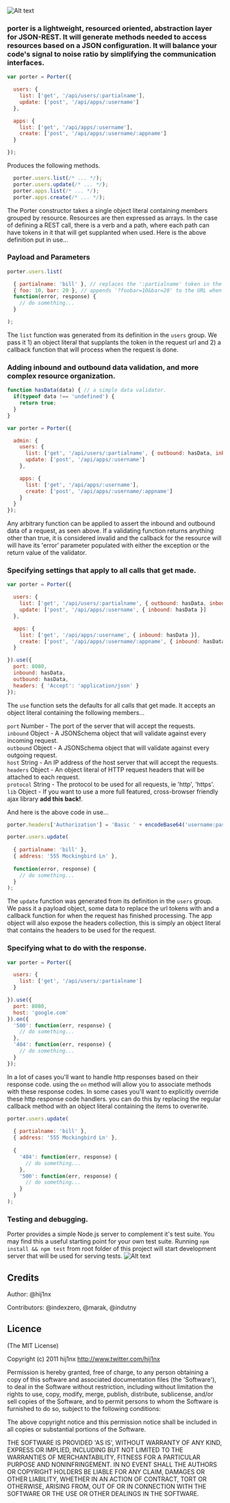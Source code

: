 ![Alt text](https://github.com/hij1nx/Porter/raw/master/doc/logo.png)<br/>

### porter is a lightweight, resourced oriented, abstraction layer for JSON-REST. It will generate methods needed to access resources based on a JSON configuration. It will balance your code's signal to noise ratio by simplifying the communication interfaces.

```javascript
var porter = Porter({

  users: {
    list: ['get', '/api/users/:partialname'],
    update: ['post', '/api/apps/:username']
  },

  apps: {
    list: ['get', '/api/apps/:username'],
    create: ['post', '/api/apps/:username/:appname']
  }

});
```

Produces the following methods.

```javascript
  porter.users.list(/* ... */);
  porter.users.update(/* ... */);
  porter.apps.list(/* ... */);
  porter.apps.create(/* ... */);
```

The Porter constructor takes a single object literal containing members grouped by resource. Resources are then expressed as arrays. In the case of defining a REST call, there is a verb and a path, where each path can have tokens in it that will get supplanted when used. Here is the above definition put in use...

### Payload and Parameters

```javascript
porter.users.list(

  { partialname: 'bill' }, // replaces the ':partialname' token in the 'list' resource's URI.
  { foo: 10, bar: 20 }, // appends '?foobar=10&bar=20' to the URL when the method is a GET, adds as a message body for a POST.
  function(error, response) {
    // do something...
  }

);
```

The `list` function was generated from its definition in the `users` group. We pass it 1) an object literal that supplants the token in the request url and 2) a callback function that will process when the request is done.

### Adding inbound and outbound data validation, and more complex resource organization.

```javascript
function hasData(data) { // a simple data validator.
  if(typeof data !== 'undefined') {
    return true;
  }
}

var porter = Porter({

  admin: {
    users: {
      list: ['get', '/api/users/:partialname', { outbound: hasData, inbound: hasData }],
      update: ['post', '/api/apps/:username']
    },

    apps: {
      list: ['get', '/api/apps/:username'],
      create: ['post', '/api/apps/:username/:appname']
    }
  }
});
```
Any arbitrary function can be applied to assert the inbound and outbound data of a request, as seen above. If a validating function returns anything other than true, it is considered invalid and the callback for the resource will will have its 'error' parameter populated with either the exception or the return value of the validator.

### Specifying settings that apply to all calls that get made.

```javascript
var porter = Porter({

  users: {
    list: ['get', '/api/users/:partialname', { outbound: hasData, inbound: hasData }],
    update: ['post', '/api/apps/:username', { inbound: hasData }]
  },

  apps: {
    list: ['get', '/api/apps/:username', { inbound: hasData }],
    create: ['post', '/api/apps/:username/:appname', { inbound: hasData }]
  }

}).use({
  port: 8080,
  inbound: hasData,
  outbound: hasData,
  headers: { 'Accept': 'application/json' }
});
```

The `use` function sets the defaults for all calls that get made. It accepts an object literal containing the following members...

`port` Number - The port of the server that will accept the requests.<br/>
`inbound` Object - A JSONSchema object that will validate against every incoming request.<br/>
`outbound` Object - A JSONSchema object that will validate against every outgoing request.<br/>
`host` String - An IP address of the host server that will accept the requests.<br/>
`headers` Object - An object literal of HTTP request headers that will be attached to each request.<br/>
`protocol` String - The protocol to be used for all requests, ie 'http', 'https'.<br/>
`lib` Object - If you want to use a more full featured, cross-browser friendly ajax library ****add this back!****.<br/>

And here is the above code in use...

```javascript
porter.headers['Authorization'] = 'Basic ' + encodeBase64('username:password');

porter.users.update(
  
  { partialname: 'bill' },
  { address: '555 Mockingbird Ln' },
  
  function(error, response) {
    // do something...
  }
);
```

The `update` function was generated from its definition in the `users` group. We pass it a payload object, some data to replace the url tokens with and a callback function for when the request has finished processing. The app object will also expose the headers collection, this is simply an object literal that contains the headers to be used for the request.

### Specifying what to do with the response.

```javascript
var porter = Porter({

  users: {
    list: ['get', '/api/users/:partialname']
  }

}).use({
  port: 8080,
  host: 'google.com'
}).on({
  '500': function(err, response) {
    // do something...
  },
  '404': function(err, response) {
    // do something...
  }
});
```

In a lot of cases you'll want to handle http responses based on their response code. using the `on` method will allow you to associate methods with these response codes. In some cases you'll want to explicitly override these http response code handlers. you can do this by replacing the regular callback method with an object literal containing the items to overwrite.

```javascript
porter.users.update(
  
  { partialname: 'bill' },
  { address: '555 Mockingbird Ln' },
  
  {
    '404': function(err, response) {
      // do something...
    },
    '500': function(err, response) {
      // do something...
    }
  }
);
```


### Testing and debugging.

Porter provides a simple Node.js server to complement it's test suite.
You may find this a useful starting point for your own test suite.
Running `npm install && npm test` from root folder of this project will start
development server that will be used for serving tests.
![Alt text](https://github.com/hij1nx/Porter/raw/master/doc/test.png)<br/>


## Credits

Author: @hij1nx

Contributors: @indexzero, @marak, @indutny

## Licence

(The MIT License)

Copyright (c) 2011 hij1nx <http://www.twitter.com/hij1nx>

Permission is hereby granted, free of charge, to any person obtaining a copy of this software and associated documentation files (the 'Software'), to deal in the Software without restriction, including without limitation the rights to use, copy, modify, merge, publish, distribute, sublicense, and/or sell copies of the Software, and to permit persons to whom the Software is furnished to do so, subject to the following conditions:

The above copyright notice and this permission notice shall be included in all copies or substantial portions of the Software.

THE SOFTWARE IS PROVIDED 'AS IS', WITHOUT WARRANTY OF ANY KIND, EXPRESS OR IMPLIED, INCLUDING BUT NOT LIMITED TO THE WARRANTIES OF MERCHANTABILITY, FITNESS FOR A PARTICULAR PURPOSE AND NONINFRINGEMENT. IN NO EVENT SHALL THE AUTHORS OR COPYRIGHT HOLDERS BE LIABLE FOR ANY CLAIM, DAMAGES OR OTHER LIABILITY, WHETHER IN AN ACTION OF CONTRACT, TORT OR OTHERWISE, ARISING FROM, OUT OF OR IN CONNECTION WITH THE SOFTWARE OR THE USE OR OTHER DEALINGS IN THE SOFTWARE.
